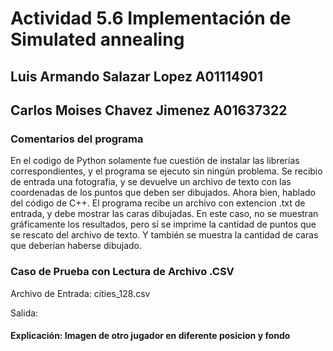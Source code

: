 # Actividad 5.6 Implementación de Simulated annealing

## Luis Armando Salazar Lopez A01114901

## Carlos Moises Chavez Jimenez A01637322

### Comentarios del programa

En el codigo de Python solamente fue cuestión de instalar las librerías correspondientes, y el programa se ejecuto sin
ningún problema. Se recibio de entrada una fotografia, y se devuelve un archivo de texto con las coordenadas de los puntos
que deben ser dibujados. Ahora bien, hablado del código de C++. El programa recibe un archivo con extencion .txt de entrada,
y debe mostrar las caras dibujadas. En este caso, no se muestran gráficamente los resultados, pero sí se imprime la cantidad
de puntos que se rescato del archivo de texto. Y también se muestra la cantidad de caras que deberian haberse dibujado.

### Caso de Prueba con Lectura de Archivo .CSV

Archivo de Entrada: cities_128.csv

Salida:

#### Explicación: Imagen de otro jugador en diferente posicion y fondo
